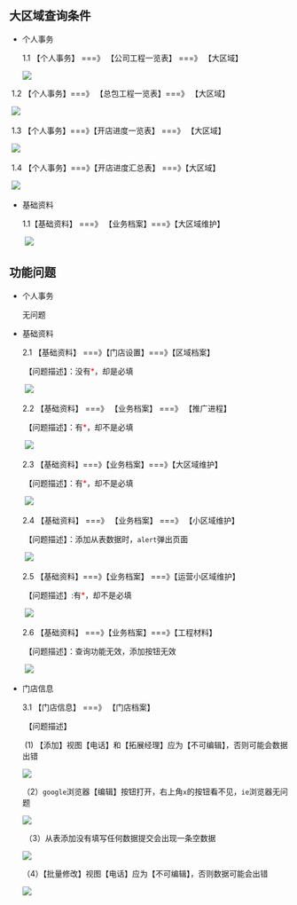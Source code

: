 ## 大区域查询条件

* 个人事务

  1.1 【个人事务】 ===》 【公司工程一览表】  ===》 【大区域】

    ![](https://nanganghuang.github.io/workingimg/Snipaste_2019-07-15_14-21-49.png)

​     1.2 【个人事务】===》 【总包工程一览表】===》 【大区域】

​      ![](https://nanganghuang.github.io/workingimg/Snipaste_2019-07-15_14-30-26.png)

​      1.3 【个人事务】===》【开店进度一览表】 ===》 【大区域】

​       ![](https://nanganghuang.github.io/workingimg/Snipaste_2019-07-15_14-33-13.png)

​      1.4 【个人事务】===》【开店进度汇总表】 ===》【大区域】

​       ![](https://nanganghuang.github.io/workingimg/Snipaste_2019-07-15_14-36-28.png)

+ 基础资料

  1.1【基础资料】 ===》 【业务档案】===》【大区域维护】

  ​	![](https://nanganghuang.github.io/workingimg/Snipaste_2019-07-15_15-24-15.png)

## 功能问题

+ 个人事务

  无问题

+ 基础资料

  2.1 【基础资料】 ===》【门店设置】===》【区域档案】
  
  ​         【问题描述】：没有<font style="color: red;">*</font>，却是必填
  
  ​     ![](https://nanganghuang.github.io/workingimg/Snipaste_2019-07-15_15-02-20.png)
  
  2.2  【基础资料】 ===》 【业务档案】 ===》 【推广进程】
  
  ​         【问题描述】：有<font style="color: red;">*</font>，却不是必填
  
  ​       ![](https://nanganghuang.github.io/workingimg/Snipaste_2019-07-15_15-17-23.png)
  
  2.3 【基础资料】===》【业务档案】===》【大区域维护】
  
  ​		 【问题描述】：有<font style="color: red;">*</font>，却不是必填
  
  ​        ![](https://nanganghuang.github.io/workingimg/Snipaste_2019-07-15_15-41-25.png)
  
  2.4 【基础资料】 ===》 【业务档案】 ===》 【小区域维护】
  
  ​          【问题描述】：添加从表数据时，`alert`弹出页面
  
  ​        ![](https://nanganghuang.github.io/workingimg/Snipaste_2019-07-15_15-29-36.png)
  
  2.5 【基础资料】===》【业务档案】 ===》【运营小区域维护】
  
  ​           【问题描述】:有<font style="color: red;">*</font>，却不是必填
  
  ​		![](https://nanganghuang.github.io/workingimg/Snipaste_2019-07-15_15-55-53.png)
  
  2.6 【基础资料】 ===》【业务档案】===》【工程材料】
  
  ​             【问题描述】：查询功能无效，添加按钮无效
  
  ​       ![](https://nanganghuang.github.io/workingimg/Snipaste_2019-07-15_16-04-19.png)

+ 门店信息

  3.1 【门店信息】 ===》 【门店档案】 

  ​      【问题描述】

  ​               (1) 【添加】视图【电话】和【拓展经理】应为【不可编辑】，否则可能会数据出错

  ![](https://nanganghuang.github.io/workingimg/Snipaste_2019-07-15_16-50-04.png)

  ​            （2）`google`浏览器【编辑】按钮打开，右上角`x`的按钮看不见，`ie`浏览器无问题

   ![](https://nanganghuang.github.io/workingimg/Snipaste_2019-07-15_16-33-47.png)

  ​            （3）从表添加没有填写任何数据提交会出现一条空数据

   ![](https://nanganghuang.github.io/workingimg/Snipaste_2019-07-15_16-36-14.png)

  ​            （4）【批量修改】视图【电话】应为【不可编辑】，否则数据可能会出错

  ![](https://nanganghuang.github.io/workingimg/Snipaste_2019-07-15_16-53-02.png)